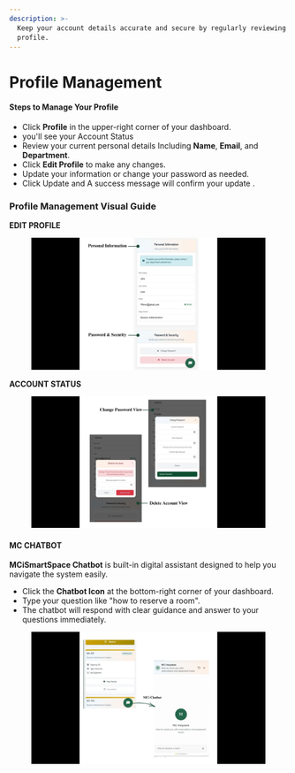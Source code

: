 ```yaml
---
description: >-
  Keep your account details accurate and secure by regularly reviewing your
  profile.
---
```


# Profile Management

#### **Steps to Manage Your Profile**

* Click **Profile** in the upper-right corner of your dashboard.
* you'll see your Account Status
* Review your current personal details Including **Name**, **Email**, and **Department**.
* Click **Edit Profile** to make any changes.
* Update your information or change your password as needed.
*   Click Update and A success message will confirm your update .



### Profile Management Visual Guide&#x20;

**EDIT PROFILE**&#x20;

<figure><img src="../../.gitbook/assets/tecaher personal info.jpg" alt=""><figcaption></figcaption></figure>



**ACCOUNT STATUS**

<figure><img src="../../.gitbook/assets/student pass view (2).jpg" alt=""><figcaption></figcaption></figure>





#### **MC CHATBOT**

**MCiSmartSpace Chatbot** is built-in digital assistant designed to help you navigate the system easily.

* Click the **Chatbot Icon** at the bottom-right corner of your dashboard.
* Type your question like "how to reserve a room".&#x20;
* The chatbot will respond with clear guidance and answer to your questions immediately.

<figure><img src="../../.gitbook/assets/navaivy7@gmail.com.jpg" alt=""><figcaption></figcaption></figure>
